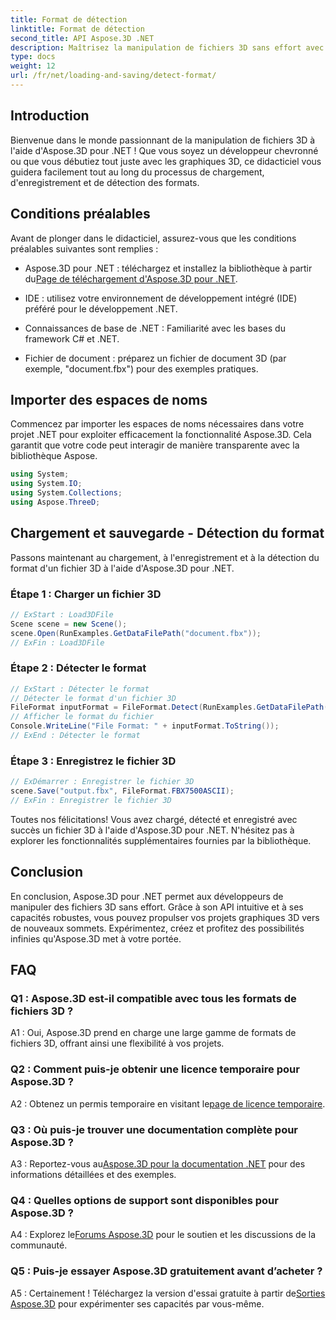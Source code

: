 ```yaml
---
title: Format de détection
linktitle: Format de détection
second_title: API Aspose.3D .NET
description: Maîtrisez la manipulation de fichiers 3D sans effort avec Aspose.3D pour .NET. Chargez, enregistrez et détectez les formats en toute transparence.
type: docs
weight: 12
url: /fr/net/loading-and-saving/detect-format/
---
```

## Introduction

Bienvenue dans le monde passionnant de la manipulation de fichiers 3D à l'aide d'Aspose.3D pour .NET ! Que vous soyez un développeur chevronné ou que vous débutiez tout juste avec les graphiques 3D, ce didacticiel vous guidera facilement tout au long du processus de chargement, d'enregistrement et de détection des formats.

## Conditions préalables

Avant de plonger dans le didacticiel, assurez-vous que les conditions préalables suivantes sont remplies :

-  Aspose.3D pour .NET : téléchargez et installez la bibliothèque à partir du[Page de téléchargement d'Aspose.3D pour .NET](https://releases.aspose.com/3d/net/).

- IDE : utilisez votre environnement de développement intégré (IDE) préféré pour le développement .NET.

- Connaissances de base de .NET : Familiarité avec les bases du framework C# et .NET.

- Fichier de document : préparez un fichier de document 3D (par exemple, "document.fbx") pour des exemples pratiques.

## Importer des espaces de noms

Commencez par importer les espaces de noms nécessaires dans votre projet .NET pour exploiter efficacement la fonctionnalité Aspose.3D. Cela garantit que votre code peut interagir de manière transparente avec la bibliothèque Aspose.

```csharp
using System;
using System.IO;
using System.Collections;
using Aspose.ThreeD;
```

## Chargement et sauvegarde - Détection du format

Passons maintenant au chargement, à l'enregistrement et à la détection du format d'un fichier 3D à l'aide d'Aspose.3D pour .NET.

### Étape 1 : Charger un fichier 3D

```csharp
// ExStart : Load3DFile
Scene scene = new Scene();
scene.Open(RunExamples.GetDataFilePath("document.fbx"));
// ExFin : Load3DFile
```

### Étape 2 : Détecter le format

```csharp
// ExStart : Détecter le format
// Détecter le format d'un fichier 3D
FileFormat inputFormat = FileFormat.Detect(RunExamples.GetDataFilePath("document.fbx"));
// Afficher le format du fichier
Console.WriteLine("File Format: " + inputFormat.ToString());
// ExEnd : Détecter le format
```

### Étape 3 : Enregistrez le fichier 3D

```csharp
// ExDémarrer : Enregistrer le fichier 3D
scene.Save("output.fbx", FileFormat.FBX7500ASCII);
// ExFin : Enregistrer le fichier 3D
```

Toutes nos félicitations! Vous avez chargé, détecté et enregistré avec succès un fichier 3D à l'aide d'Aspose.3D pour .NET. N'hésitez pas à explorer les fonctionnalités supplémentaires fournies par la bibliothèque.

## Conclusion

En conclusion, Aspose.3D pour .NET permet aux développeurs de manipuler des fichiers 3D sans effort. Grâce à son API intuitive et à ses capacités robustes, vous pouvez propulser vos projets graphiques 3D vers de nouveaux sommets. Expérimentez, créez et profitez des possibilités infinies qu'Aspose.3D met à votre portée.

## FAQ

### Q1 : Aspose.3D est-il compatible avec tous les formats de fichiers 3D ?

A1 : Oui, Aspose.3D prend en charge une large gamme de formats de fichiers 3D, offrant ainsi une flexibilité à vos projets.

### Q2 : Comment puis-je obtenir une licence temporaire pour Aspose.3D ?

 A2 : Obtenez un permis temporaire en visitant le[page de licence temporaire](https://purchase.aspose.com/temporary-license/).

### Q3 : Où puis-je trouver une documentation complète pour Aspose.3D ?

 A3 : Reportez-vous au[Aspose.3D pour la documentation .NET](https://reference.aspose.com/3d/net/) pour des informations détaillées et des exemples.

### Q4 : Quelles options de support sont disponibles pour Aspose.3D ?

 A4 : Explorez le[Forums Aspose.3D](https://forum.aspose.com/c/3d/18) pour le soutien et les discussions de la communauté.

### Q5 : Puis-je essayer Aspose.3D gratuitement avant d’acheter ?

 A5 : Certainement ! Téléchargez la version d'essai gratuite à partir de[Sorties Aspose.3D](https://releases.aspose.com/) pour expérimenter ses capacités par vous-même.